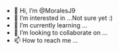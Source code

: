- 👋 Hi, I’m @MoralesJ9
- 👀 I’m interested in ...Not sure yet :) 
- 🌱 I’m currently learning ...
- 💞️ I’m looking to collaborate on ...
- 📫 How to reach me ...

<!---
MoralesJ9/MoralesJ9 is a ✨ special ✨ repository because its `README.md` (this file) appears on your GitHub profile.
You can click the Preview link to take a look at your changes.
--->
